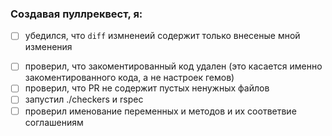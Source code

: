 ### Создавая пуллреквест, я:
 * [ ] убедился, что `diff` измненеий содержит только внесеные мной изменения
 - [ ] проверил, что закоментированный код удален (это касается именно закоментированного кода, а не настроек гемов)
 - [ ] проверил, что PR не содержит пустых ненужных файлов
 - [ ] запустил ./checkers и rspec
 - [ ] проверил именование переменных и методов и их соответвие соглашениям
